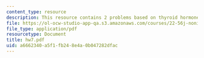 ```yaml
---
content_type: resource
description: This resource contains 2 problems based on thyroid hormones.
file: https://ol-ocw-studio-app-qa.s3.amazonaws.com/courses/22-56j-noninvasive-imaging-in-biology-and-medicine-fall-2005/a6662340a5f1fb248e4a0b047282dfac_hw7.pdf
file_type: application/pdf
resourcetype: Document
title: hw7.pdf
uid: a6662340-a5f1-fb24-8e4a-0b047282dfac
---
```

